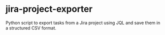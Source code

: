 # jira-project-exporter
Python script to export tasks from a Jira project using JQL and save them in a structured CSV format.

